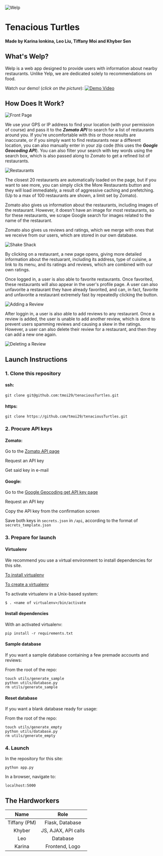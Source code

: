 ![Welp](static/img/logo.png)
# Tenacious Turtles
#### Made by Karina Ionkina, Leo Liu, Tiffany Moi and Khyber Sen

## What's Welp?

Welp is a web app designed to provide users with information about nearby restaurants. 
Unlike Yelp, we are dedicated solely to recommendations on food.

Watch our demo! (*click on the picture*): 
[![Demo Video](static/img/welp/DemoVideoThumbnail.png)](https://youtu.be/8mA85GcYzu0)

## How Does It Work?

![Front Page](static/img/welp/FrontPage.png)

We use your GPS or IP address to find your location (with your permission of course) 
and pass it to the ***Zomato API*** to search for a list of restaurants around you. 
If you're uncomfortable with this or those results are inaccurate, 
or if you simply want to find restaurants near a different location, 
you can also manually enter in your zip code (this uses the ***Google Geocoding API***). 
You can also filter your search with key words using the search box, 
which is also passed along to Zomato to get a refined list of restaurants.

![Restaurants](static/img/welp/Restaurants.png)

The closest 20 restaurants are automatically loaded on the page,
but if you want to see more, you can simply click the More Restaurants button
and they will load immediately, a result of aggressive caching and prefetching.
(Up to a max of 100 restaurants are shown, a limit set by Zomato).

Zomato also gives us information about the restaurants, including images of the restaurant. 
However, it doesn't have an image for most restaurants,
so for these restaurants, we scrape Google search for images related to the name of the restaurant. 

Zomato also gives us reviews and ratings, 
which we merge with ones that we receive from our users, 
which are stored in our own database.

![Shake Shack](static/img/welp/ShakeShackCropped.png)

By clicking on a restaurant,
a new page opens, giving more detailed information about the restuarant,
including its address, type of cuisine, a link to its menu, and its ratings and reviews,
which are combined with our own ratings.

Once logged in, a user is also able to favorite restaurants.
Once favorited, these restaurants will also appear in the user's profile page.
A user can also unfavorite a restaurant they have already favorited,
and can, in fact, favorite and unfavorite a restaurant extremely fast 
by repeatedly clicking the button.

![Adding a Review](static/img/welp/AddingReview.png)

After loggin in, a user is also able to add reviews to any restaurant.
Once a review is added, the user is unable to add another review,
which is done to prevent users spamming reviews and causing a skew in the ratings.
However, a user can also delete their review for a restaurant,
and then they can add a new one again.

![Deleting a Review](static/img/welp/DeletingReview.png)

## Launch Instructions

### 1. Clone this repository

#### ssh:

`git clone git@github.com:tmoi29/tenaciousTurtles.git`

#### https:

`git clone https://github.com/tmoi29/tenaciousTurtles.git`

### 2. Procure API keys

#### Zomato:

Go to the [Zomato API page](https://developers.zomato.com/api)

Request an API key

Get said key in e-mail

#### Google:

Go to the [Google Geocoding get API key page](https://developers.google.com/maps/documentation/geocoding/get-api-key)

Request an API key

Copy the API key from the confirmation screen

Save both keys in `secrets.json` in `/api`, according to the format of `secrets_template.json`

### 3. Prepare for launch

#### Virtualenv

We recommend you use a virtual environment to install dependencies for this site.

[To install virtualenv](https://virtualenv.pypa.io/en/stable/installation/)

[To create a virtualenv](https://virtualenv.pypa.io/en/stable/reference/#virtualenv-command)

To activate virtualenv in a Unix-based system:

`$ . <name of virtualenv>/bin/activate`

#### Install dependencies

With an activated virtualenv:

`pip install -r requirements.txt`

#### Sample database

If you want a sample database containing a few premade accounts and reviews:

   From the root of the repo:

   ```
   touch utils/generate_sample
   python utils/database.py
   rm utils/generate_sample
   ```

#### Reset database

If you want a blank database ready for usage:

   From the root of the repo:
   ```
   touch utils/generate_empty
   python utils/database.py
   rm utils/generate_empty
   ```


### 4. Launch

In the repository for this site:

`python app.py`

In a browser, navigate to:

`localhost:5000`

## The Hardworkers

|     Name      |    Role   |
|:-------------:|:-------------:| 
| Tiffany (PM)  | Flask, Database | 
| Khyber        | JS, AJAX, API calls   |
| Leo           | Database      | 
| Karina        | Frontend, Logo|
